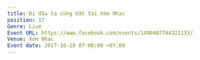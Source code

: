 ```yaml
---
title: Đi đâu ta cũng hát tại Xóm Nhạc
position: 17
Genre: Live
Event URL: https://www.facebook.com/events/1490487744321133/
Venue: Xóm Nhạc
Event date: 2017-10-19 07:00:00 +07:00
---
```


